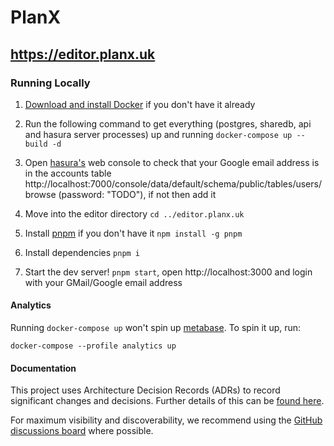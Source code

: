 # PlanX

## https://editor.planx.uk

### Running Locally

1. [Download and install Docker](https://docs.docker.com/get-docker/) if you don't have it already

1. Run the following command to get everything (postgres, sharedb, api and hasura server processes) up and running `docker-compose up --build -d`

1. Open [hasura's](https://hasura.io/) web console to check that your Google email address is in the accounts table http://localhost:7000/console/data/default/schema/public/tables/users/browse (password: "TODO"), if not then add it

1. Move into the editor directory `cd ../editor.planx.uk`

1. Install [pnpm](https://github.com/pnpm/pnpm) if you don't have it `npm install -g pnpm`

1. Install dependencies `pnpm i`

1. Start the dev server! `pnpm start`, open http://localhost:3000 and login with your GMail/Google email address

#### Analytics

Running `docker-compose up` won't spin up [metabase](https://www.metabase.com/).
To spin it up, run:

  `docker-compose --profile analytics up`


#### Documentation

This project uses Architecture Decision Records (ADRs) to record significant changes and decisions. Further details of this can be [found here](https://github.com/theopensystemslab/planx-new/blob/main/doc/architecture/decisions/0001-record-architecture-decisions.md).

For maximum visibility and discoverability, we recommend using the [GitHub discussions board](https://github.com/theopensystemslab/planx-new/discussions) where possible.